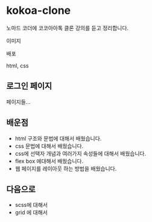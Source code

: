 # kokoa-clone

노마드 코더에 코코아아톡 클론 강의를 듣고 정리합니다.

이미지

배포

html, css



## 로그인 페이지



페이지들... 



## 배운점

- html 구조와 문법에 대해서 배웠습니다.
- css 문법에 대해서 배웠습니다. 
- css에 선택자 개념과 여러가지 속성들에 대해서 배웠습니다.
- flex box 에대해서 배웠습니다.
- 웹 페이지를 레이아웃 하는 방법을 배웠습니다. 



## 다음으로

- scss에 대해서
- grid 에 대해서 
